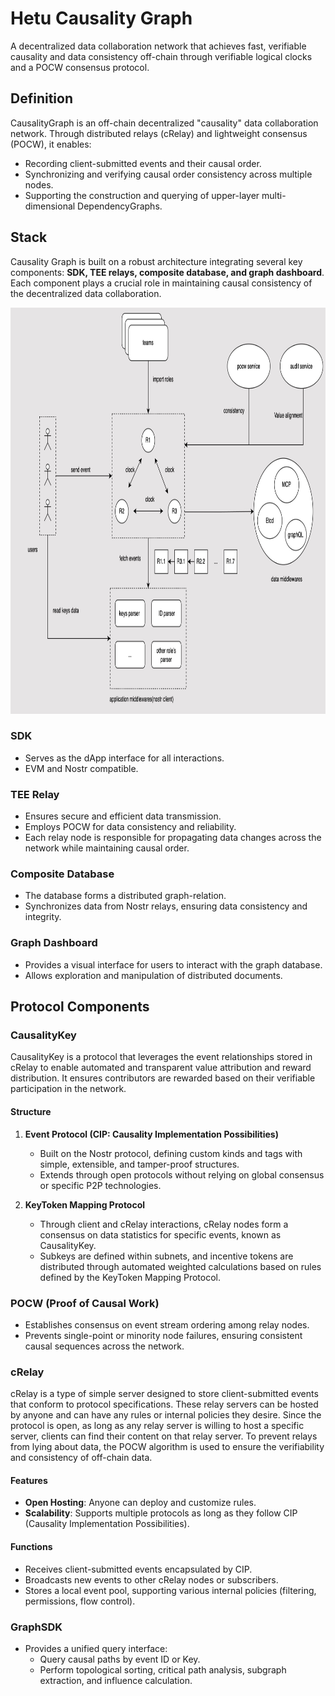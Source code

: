 # Hetu Causality Graph

A decentralized data collaboration network that achieves fast, verifiable causality and data consistency off-chain through verifiable logical clocks and a POCW consensus protocol.

## Definition

CausalityGraph is an off-chain decentralized "causality" data collaboration network. Through distributed relays (cRelay) and lightweight consensus (POCW), it enables:

- Recording client-submitted events and their causal order.
- Synchronizing and verifying causal order consistency across multiple nodes.
- Supporting the construction and querying of upper-layer multi-dimensional DependencyGraphs.

## Stack

Causality Graph is built on a robust architecture integrating several key components: **SDK, TEE relays, composite database, and graph dashboard**. Each component plays a crucial role in maintaining causal consistency of the decentralized data collaboration.  

<center><img src="graph_arch.png" alt="arch" width="900" height="650"></center>

### SDK ###

* Serves as the dApp interface for all interactions.
* EVM and Nostr compatible.

### TEE Relay ###
* Ensures secure and efficient data transmission.
* Employs POCW for data consistency and reliability.
* Each relay node is responsible for propagating data changes across the network while maintaining causal order.

### Composite Database ###

* The database forms a distributed graph-relation.
* Synchronizes data from Nostr relays, ensuring data consistency and integrity.

### Graph Dashboard ###

* Provides a visual interface for users to interact with the graph database.
* Allows exploration and manipulation of distributed documents.

## Protocol Components

### CausalityKey

CausalityKey is a protocol that leverages the event relationships stored in cRelay to enable automated and transparent value attribution and reward distribution. It ensures contributors are rewarded based on their verifiable participation in the network.

#### Structure

1. **Event Protocol (CIP: Causality Implementation Possibilities)**
   - Built on the Nostr protocol, defining custom kinds and tags with simple, extensible, and tamper-proof structures.
   - Extends through open protocols without relying on global consensus or specific P2P technologies.

2. **KeyToken Mapping Protocol**
   - Through client and cRelay interactions, cRelay nodes form a consensus on data statistics for specific events, known as CausalityKey.
   - Subkeys are defined within subnets, and incentive tokens are distributed through automated weighted calculations based on rules defined by the KeyToken Mapping Protocol.

### POCW (Proof of Causal Work)

- Establishes consensus on event stream ordering among relay nodes.
- Prevents single-point or minority node failures, ensuring consistent causal sequences across the network.

### cRelay

cRelay is a type of simple server designed to store client-submitted events that conform to protocol specifications. These relay servers can be hosted by anyone and can have any rules or internal policies they desire. Since the protocol is open, as long as any relay server is willing to host a specific server, clients can find their content on that relay server. To prevent relays from lying about data, the POCW algorithm is used to ensure the verifiability and consistency of off-chain data.

#### Features

- **Open Hosting**: Anyone can deploy and customize rules.
- **Scalability**: Supports multiple protocols as long as they follow CIP (Causality Implementation Possibilities).

#### Functions

- Receives client-submitted events encapsulated by CIP.
- Broadcasts new events to other cRelay nodes or subscribers.
- Stores a local event pool, supporting various internal policies (filtering, permissions, flow control).

### GraphSDK

- Provides a unified query interface:
  - Query causal paths by event ID or Key.
  - Perform topological sorting, critical path analysis, subgraph extraction, and influence calculation.

